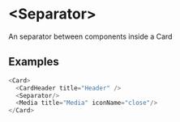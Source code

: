 # &lt;Separator&gt;

An separator between components inside a Card

## Examples

```js
<Card>
  <CardHeader title="Header" />
  <Separator/>
  <Media title="Media" iconName="close"/>
</Card>
```
